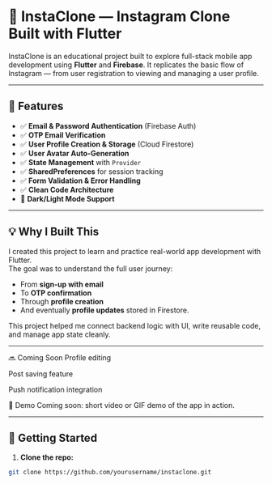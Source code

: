 # 📸 InstaClone — Instagram Clone Built with Flutter

InstaClone is an educational project built to explore full-stack mobile app development using **Flutter** and **Firebase**. 
It replicates the basic flow of Instagram — from user registration to viewing and managing a user profile.

---

## 🔧 Features

- ✅ **Email & Password Authentication** (Firebase Auth)
- ✅ **OTP Email Verification**  
- ✅ **User Profile Creation & Storage** (Cloud Firestore)
- ✅ **User Avatar Auto-Generation**  
- ✅ **State Management** with `Provider`
- ✅ **SharedPreferences** for session tracking  
- ✅ **Form Validation & Error Handling**
- ✅ **Clean Code Architecture**
- 🌙 **Dark/Light Mode Support**

---

## 💡 Why I Built This

I created this project to learn and practice real-world app development with Flutter.  
The goal was to understand the full user journey:

- From **sign-up with email**
- To **OTP confirmation**
- Through **profile creation**
- And eventually **profile updates** stored in Firestore.

This project helped me connect backend logic with UI, write reusable code, and manage app state cleanly.

---

🔜 Coming Soon
Profile editing

Post saving feature

Push notification integration

🎥 Demo
Coming soon: short video or GIF demo of the app in action.

---

## 🚀 Getting Started

1. **Clone the repo:**

```bash
git clone https://github.com/yourusername/instaclone.git
